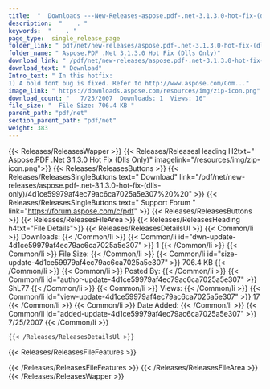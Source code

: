 ```yaml
---
title:  "  Downloads ---New-Releases-aspose.pdf-.net-3.1.3.0-hot-fix-(dlls-only) . " 
description:  "    . " 
keywords:  "    . " 
page_type:  single_release_page
folder_link: " pdf/net/new-releases/aspose.pdf-.net-3.1.3.0-hot-fix-(dlls-only)/"
folder_name: " Aspose.PDF .Net 3.1.3.0 Hot Fix (Dlls Only)"
download_link: " /pdf/net/new-releases/aspose.pdf-.net-3.1.3.0-hot-fix-(dlls-only)/4d1ce59979af4ec79ac6ca7025a5e307"
download_text: " Download"
Intro_text: " In this hotfix:
1) A bold font bug is fixed. Refer to http://www.aspose.com/Com..."
image_link: " https://downloads.aspose.com/resources/img/zip-icon.png"
download_count: "   7/25/2007  Downloads: 1  Views: 16"
file_size: "  File Size: 706.4 KB "
parent_path: "pdf/net"
section_parent_path: "pdf/net"
weight: 383 
---
```


{{< Releases/ReleasesWapper >}}
  {{< Releases/ReleasesHeading H2txt=" Aspose.PDF .Net 3.1.3.0 Hot Fix (Dlls Only)" imagelink="/resources/img/zip-icon.png">}}
  {{< Releases/ReleasesButtons >}}
    {{< Releases/ReleasesSingleButtons text=" Download" link="/pdf/net/new-releases/aspose.pdf-.net-3.1.3.0-hot-fix-(dlls-only)/4d1ce59979af4ec79ac6ca7025a5e307%20%20" >}}
    {{< Releases/ReleasesSingleButtons text=" Support Forum " link="https://forum.aspose.com/c/pdf" >}}
  {{< Releases/ReleasesButtons >}}
  {{< Releases/ReleasesFileArea >}}
    {{< Releases/ReleasesHeading h4txt="File Details">}}
    {{< Releases/ReleasesDetailsUl >}}
            {{< Common/li  >}} Downloads: {{< /Common/li >}} 
      {{< Common/li id="dwn-update-4d1ce59979af4ec79ac6ca7025a5e307" >}} 1 {{< /Common/li >}} 
      {{< Common/li  >}} File Size: {{< /Common/li >}} 
      {{< Common/li id="size-update-4d1ce59979af4ec79ac6ca7025a5e307" >}} 706.4 KB {{< /Common/li >}} 
      {{< Common/li  >}} Posted By: {{< /Common/li >}} 
      {{< Common/li id="author-update-4d1ce59979af4ec79ac6ca7025a5e307" >}} ShL77 {{< /Common/li >}} 
      {{< Common/li  >}} Views: {{< /Common/li >}} 
      {{< Common/li id="view-update-4d1ce59979af4ec79ac6ca7025a5e307" >}} 17 {{< /Common/li >}} 
      {{< Common/li  >}} Date Added: {{< /Common/li >}} 
      {{< Common/li id="added-update-4d1ce59979af4ec79ac6ca7025a5e307" >}} 7/25/2007 {{< /Common/li >}} 

    {{< /Releases/ReleasesDetailsUl >}}

  {{< Releases/ReleasesFileFeatures >}}
      
  {{< /Releases/ReleasesFileFeatures >}}
 {{< /Releases/ReleasesFileArea >}}
{{< /Releases/ReleasesWapper >}}


